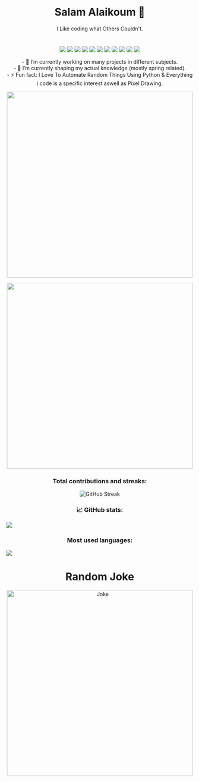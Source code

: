 <h1 align="center">Salam Alaikoum 👋</h1>

<p align="center">I Like coding what Others Couldn't.</p>
<h1 align="center"> </h1>
<div align="center">
  <img src="https://img.shields.io/badge/Linux-FCC624?style=for-the-badge&logo=linux&logoColor=blackgit a">
  <img src="https://img.shields.io/badge/Python-3776AB?style=for-the-badge&logo=python&logoColor=white">
  <img src="https://img.shields.io/badge/HTML5-E34F26?style=for-the-badge&logo=html5&logoColor=white">
  <img src="https://img.shields.io/badge/CSS3-1572B6?style=for-the-badge&logo=css3&logoColor=white" >
  <img src="https://img.shields.io/badge/bootstrap-%238511FA.svg?style=for-the-badge&logo=bootstrap&logoColor=white"/>
  <img src="https://img.shields.io/badge/JavaScript-F7DF1E?style=for-the-badge&logo=javascript&logoColor=black" >
  <img src="https://img.shields.io/badge/node.js-6DA55F?style=for-the-badge&logo=node.js&logoColor=white"/>
  <img src="https://img.shields.io/badge/react-%2320232a.svg?style=for-the-badge&logo=react&logoColor=%2361DAFB"/>
  <img src="https://img.shields.io/badge/Java-ED8B00?style=for-the-badge&logo=java&logoColor=white">
  <img src="https://img.shields.io/badge/PHP-777BB4?style=for-the-badge&logo=php&logoColor=white">
  <img src="https://img.shields.io/badge/mysql-%2300f.svg?&style=for-the-badge&logo=mysql&logoColor=white">
</div>

<p align = "center">
- 🔭 I’m currently working on many projects in different subjects. <br/>
- 🌱 I’m currently shaping my actual knowledge (mostly spring related). <br/>
- ⚡ Fun fact: I Love To Automate Random Things Using Python & Everything i code is a specific interest aswell as Pixel Drawing.<br/>
</p>

<p align="center">
    <img width="500" src="https://github-profile-summary-cards.vercel.app/api/cards/profile-details?username=zakariab0&theme=onedark">
</p>

<p align="center">
    <img width="500" src="https://github-profile-trophy.vercel.app/?username=zakariab0&theme=onedark">
</p>

<h3 align="center">Total contributions and streaks: </h3>
<p align = "center">
    <img src="https://streak-stats.demolab.com?user=zakariab0&theme=onedark" alt="GitHub Streak" style="text-align: center"/>
</p>

<p align = "center">
<h3 align="center">📈 GitHub stats: </h3>
<img src="https://github-readme-stats.vercel.app/api?username=zakariab0&show_icons=true&theme=monokai&rank_icon=github"/>
</p>

<p align = "center">
<h3 align="center">Most used languages: </h3>
<img src="https://github-readme-stats.vercel.app/api/top-langs/?username=zakariab0&layout=compact&theme=monokai"/>
</p>

<h1 align="center"> Random Joke</h1>
<p align="center">
    <img width="500" src="https://readme-jokes.vercel.app/api?hideBorder" alt="Joke">
</p>